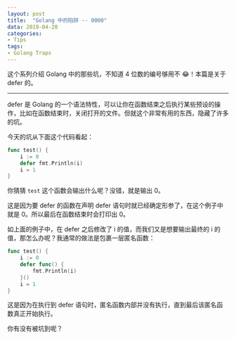 ```yaml
---
layout: post
title:  "Golang 中的陷阱 -- 0000"
data: 2019-04-20
categories:
- Tips
tags:
- Golang Traps
---
```


这个系列介绍 Golang 中的那些坑，不知道 4 位数的编号够用不 😂！本篇是关于 defer 的。

---

defer 是 Golang 的一个语法特性，可以让你在函数结束之后执行某些预设的操作，比如在函数结束时，关闭打开的文件。但就这个非常有用的东西，隐藏了许多的坑。

今天的坑从下面这个代码看起：

``` go
func test() {
    i := 0
    defer fmt.Println(i)
    i = 1
}
```

你猜猜 `test` 这个函数会输出什么呢？没错，就是输出 0。

这是因为要 defer 的函数在声明 defer 语句时就已经确定形参了，在这个例子中就是 0。所以最后在函数结束时会打印出 0。

如上面的例子中，在 defer 之后修改了 i 的值，而我们又是想要输出最终的 i 的值，那怎么办呢？我通常的做法是包裹一层匿名函数：

``` go
func test() {
    i := 0
    defer func() {
        fmt.Println(i)
    }()
    i = 1
}
```

这是因为在执行到 defer 语句时，匿名函数内部并没有执行，直到最后该匿名函数真正开始执行。

你有没有被坑到呢？